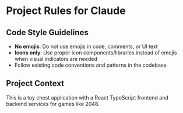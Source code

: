 # Project Rules for Claude

## Code Style Guidelines

- **No emojis**: Do not use emojis in code, comments, or UI text
- **Icons only**: Use proper icon components/libraries instead of emojis when visual indicators are needed
- Follow existing code conventions and patterns in the codebase

## Project Context

This is a toy chest application with a React TypeScript frontend and backend services for games like 2048.